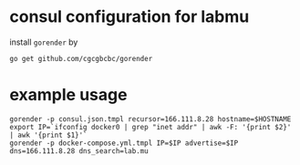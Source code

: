 # consul configuration for labmu

install `gorender` by
```
go get github.com/cgcgbcbc/gorender
```

# example usage
```
gorender -p consul.json.tmpl recursor=166.111.8.28 hostname=$HOSTNAME
export IP=`ifconfig docker0 | grep "inet addr" | awk -F: '{print $2}' | awk '{print $1}'`
gorender -p docker-compose.yml.tmpl IP=$IP advertise=$IP dns=166.111.8.28 dns_search=lab.mu
```